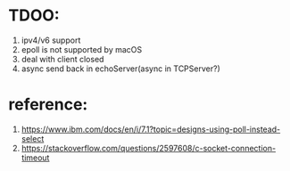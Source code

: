 # TDOO:
1. ipv4/v6 support
6. epoll is not supported by macOS
7. deal with client closed
8. async send back in echoServer(async in TCPServer?)


# reference:
1. https://www.ibm.com/docs/en/i/7.1?topic=designs-using-poll-instead-select
2. https://stackoverflow.com/questions/2597608/c-socket-connection-timeout
